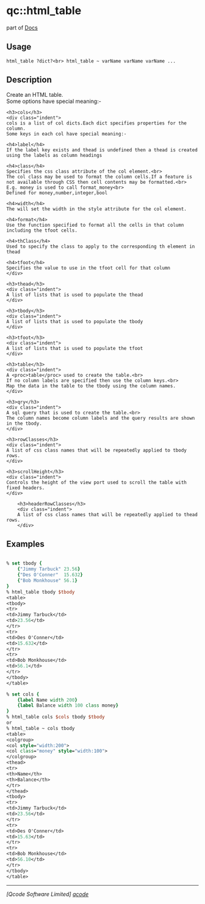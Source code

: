 qc::html_table
==============

part of [Docs](.)

Usage
-----
`
	html_table ?dict?<br>
	html_table ~ varName varName varName ...
    `

Description
-----------
Create an HTML table.<br>
    Some options have special meaning:-

    <h3>cols</h3>
    <div class="indent">
    cols is a list of col dicts.Each dict specifies properties for the column.
    Some keys in each col have special meaning:-
    
    <h4>label</h4>
    If the label key exists and thead is undefined then a thead is created using the labels as column headings

    <h4>class</h4>
    Specifies the css class attribute of the col element.<br>
    The col class may be used to format the column cells.If a feature is not available through CSS then cell contents may be formatted.<br>
    E.g. money is used to call format_money<br>
    Defined for money,number,integer,bool

    <h4>width</h4>
    The will set the width in the style attribute for the col element.

    <h4>format</h4>
    Use the function specified to format all the cells in that column including the tfoot cells.

    <h4>thClass</h4>
    Used to specify the class to apply to the corresponding th element in thead
    
    <h4>tfoot</h4>
    Specifies the value to use in the tfoot cell for that column
    </div>
    
    <h3>thead</h3>
    <div class="indent">
    A list of lists that is used to populate the thead
    </div>

    <h3>tbody</h3>
    <div class="indent">
    A list of lists that is used to populate the tbody
    </div>

    <h3>tfoot</h3>
    <div class="indent">
    A list of lists that is used to populate the tfoot
    </div>

    <h3>table</h3>
    <div class="indent">
    A <proc>table</proc> used to create the table.<br>
    If no column labels are specified then use the column keys.<br>
    Map the data in the table to the tbody using the column names.
    </div>

    <h3>qry</h3>
    <div class="indent">
    A sql query that is used to create the table.<br>
    The column names become column labels and the query results are shown in the tbody.
    </div>

    <h3>rowClasses</h3>
    <div class="indent">
    A list of css class names that will be repeatedly applied to tbody rows.
    </div>

    <h3>scrollHeight</h3>
    <div class="indent">
    Controls the height of the view port used to scroll the table with fixed headers.
    </div>

        <h3>headerRowClasses</h3>
        <div class="indent">
        A list of css class names that will be repeatedly applied to thead rows.
        </div>

Examples
--------
```tcl

% set tbody {
    {"Jimmy Tarbuck" 23.56}
    {"Des O'Conner"  15.632}
    {"Bob Monkhouse" 56.1}
}
% html_table tbody $tbody
<table>
<tbody>
<tr>
<td>Jimmy Tarbuck</td>
<td>23.56</td>
</tr>
<tr>
<td>Des O'Conner</td>
<td>15.632</td>
</tr>
<tr>
<td>Bob Monkhouse</td>
<td>56.1</td>
</tr>
</tbody>
</table>

% set cols {
    {label Name width 200}
    {label Balance width 100 class money}
}
% html_table cols $cols tbody $tbody
or
% html_table ~ cols tbody
<table>
<colgroup>
<col style="width:200">
<col class="money" style="width:100">
</colgroup>
<thead>
<tr>
<th>Name</th>
<th>Balance</th>
</tr>
</thead>
<tbody>
<tr>
<td>Jimmy Tarbuck</td>
<td>23.56</td>
</tr>
<tr>
<td>Des O'Conner</td>
<td>15.63</td>
</tr>
<tr>
<td>Bob Monkhouse</td>
<td>56.10</td>
</tr>
</tbody>
</table>

```

----------------------------------
*[Qcode Software Limited] [qcode]*

[qcode]: http://www.qcode.co.uk "Qcode Software"